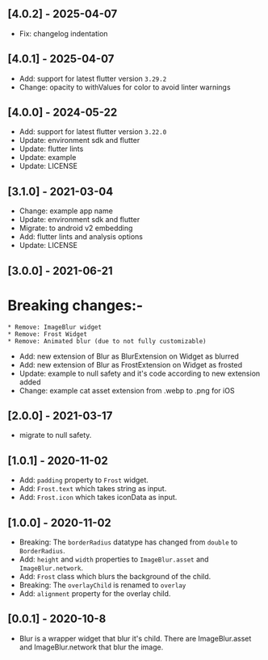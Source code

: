 ## [4.0.2] - 2025-04-07
* Fix: changelog indentation

## [4.0.1] - 2025-04-07
* Add: support for latest flutter version `3.29.2`
* Change: opacity to withValues for color to avoid linter warnings

## [4.0.0] - 2024-05-22
* Add: support for latest flutter version `3.22.0`
* Update: environment sdk and flutter
* Update: flutter lints
* Update: example
* Update: LICENSE

## [3.1.0] - 2021-03-04
* Change: example app name
* Update: environment sdk and flutter
* Migrate: to android v2 embedding
* Add: flutter lints and analysis options
* Update: LICENSE

## [3.0.0] - 2021-06-21

# Breaking changes:-
    * Remove: ImageBlur widget
    * Remove: Frost Widget
    * Remove: Animated blur (due to not fully customizable)

* Add: new extension of Blur as BlurExtension on Widget as blurred
* Add: new extension of Blur as FrostExtension on Widget as frosted
* Update: example to null safety and it's code according to new extension added
* Change: example cat asset extension from .webp to .png for iOS

## [2.0.0] - 2021-03-17

* migrate to null safety.

## [1.0.1] - 2020-11-02

* Add: `padding` property to `Frost` widget.
* Add: `Frost.text` which takes string as input.
* Add: `Frost.icon` which takes iconData as input.

## [1.0.0] - 2020-11-02

* Breaking: The `borderRadius` datatype has changed from `double` to `BorderRadius`.
* Add: `height` and `width` properties to `ImageBlur.asset` and `ImageBlur.network`.
* Add: `Frost` class which blurs the background of the child.
* Breaking: The `overlayChild` is renamed to `overlay`
* Add: `alignment` property for the overlay child.

## [0.0.1] - 2020-10-8

* Blur is a wrapper widget that blur it's child. There are ImageBlur.asset and ImageBlur.network that blur the image.